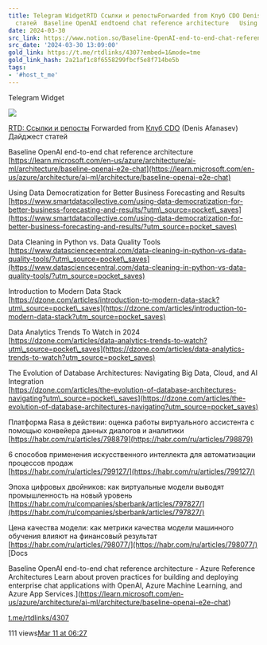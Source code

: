 ```yaml
---
title: Telegram WidgetRTD Ссылки и репостыForwarded from Клуб CDO Denis AfanasevДайджест
  статей  Baseline OpenAI endtoend chat reference architecture   Using
date: 2024-03-30
src_link: https://www.notion.so/Baseline-OpenAI-end-to-end-chat-reference-architecture-https-learn-microsoft-com-en-us-azure-archi-4b701a20e43e41f781e2819df6d111f6
src_date: '2024-03-30 13:09:00'
gold_link: https://t.me/rtdlinks/4307?embed=1&mode=tme
gold_link_hash: 2a21af1c8f6558299fbcf5e8f714be5b
tags:
- '#host_t_me'
---
```






Telegram Widget




















[*![](https://cdn4.cdn-telegram.org/file/OSP5eSN1Fh5Og4jH5NBxBc3QAzgqHjg8SyCD5TphYcAL91DciL-FdaFVdCUUE21blsgMX6_Euw6qYj0znJomfWcNm0CID6mfmfmqoMLJ15pqsco68PosPtf7kKP_X3OpDin34tBOFtdPMfbHiS9hOsiLuTZmoSV2ngxItKoATygKQt6QSA5vfY7RMnXgFnJ_mVX31etU3BuiWvWTlO0yCCj-cVm-HtfOrveectudQXBX6Xw-hoCfOC3V110Lp6591VwnJtY5SowUdpFWmm3ZSh2_bGQYm-VxafONrOneFzG28g3dnJRNPqM8J5ajxibmoOo6zvCbUHlrt03-GSAmwg.jpg)*](https://t.me/rtdlinks)



[RTD: Ссылки и репосты](https://t.me/rtdlinks)
Forwarded from [Клуб CDO](https://t.me/cdo_club/1818) (Denis Afanasev)
Дайджест статей  
  
Baseline OpenAI end-to-end chat reference architecture  
[https://learn.microsoft.com/en-us/azure/architecture/ai-ml/architecture/baseline-openai-e2e-chat](https://learn.microsoft.com/en-us/azure/architecture/ai-ml/architecture/baseline-openai-e2e-chat)  
  
Using Data Democratization for Better Business Forecasting and Results  
[https://www.smartdatacollective.com/using-data-democratization-for-better-business-forecasting-and-results/?utm\_source=pocket\_saves](https://www.smartdatacollective.com/using-data-democratization-for-better-business-forecasting-and-results/?utm_source=pocket_saves)  
  
Data Cleaning in Python vs. Data Quality Tools  
[https://www.datasciencecentral.com/data-cleaning-in-python-vs-data-quality-tools/?utm\_source=pocket\_saves](https://www.datasciencecentral.com/data-cleaning-in-python-vs-data-quality-tools/?utm_source=pocket_saves)  
  
Introduction to Modern Data Stack  
[https://dzone.com/articles/introduction-to-modern-data-stack?utm\_source=pocket\_saves](https://dzone.com/articles/introduction-to-modern-data-stack?utm_source=pocket_saves)  
  
Data Analytics Trends To Watch in 2024  
[https://dzone.com/articles/data-analytics-trends-to-watch?utm\_source=pocket\_saves](https://dzone.com/articles/data-analytics-trends-to-watch?utm_source=pocket_saves)  
  
The Evolution of Database Architectures: Navigating Big Data, Cloud, and AI Integration  
[https://dzone.com/articles/the-evolution-of-database-architectures-navigating?utm\_source=pocket\_saves](https://dzone.com/articles/the-evolution-of-database-architectures-navigating?utm_source=pocket_saves)  
  
Платформа Rasa в действии: оценка работы виртуального ассистента с помощью конвейера данных диалогов и аналитики  
[https://habr.com/ru/articles/798879](https://habr.com/ru/articles/798879)  
  
6 способов применения искусственного интеллекта для автоматизации процессов продаж  
[https://habr.com/ru/articles/799127/](https://habr.com/ru/articles/799127/)  
  
Эпоха цифровых двойников: как виртуальные модели выводят промышленность на новый уровень  
[https://habr.com/ru/companies/sberbank/articles/797827/](https://habr.com/ru/companies/sberbank/articles/797827/)  
  
Цена качества модели: как метрики качества модели машинного обучения влияют на финансовый результат  
[https://habr.com/ru/articles/798077/](https://habr.com/ru/articles/798077/)
[Docs

Baseline OpenAI end-to-end chat reference architecture - Azure Reference Architectures
Learn about proven practices for building and deploying enterprise chat applications with OpenAI, Azure Machine Learning, and Azure App Services.](https://learn.microsoft.com/en-us/azure/architecture/ai-ml/architecture/baseline-openai-e2e-chat)

[t.me/rtdlinks/4307](https://t.me/rtdlinks/4307)

111 views[Mar 11 at 06:27](https://t.me/rtdlinks/4307)